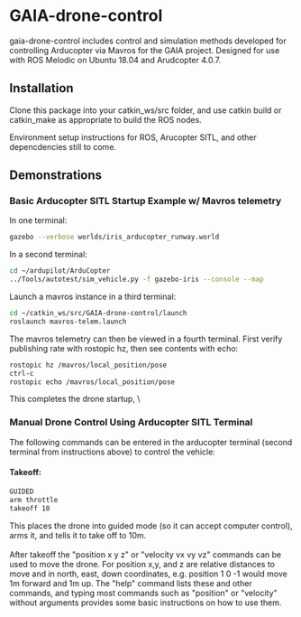 # GAIA-drone-control

gaia-drone-control includes control and simulation methods developed for controlling Arducopter via Mavros for the GAIA project. Designed for use with ROS Melodic on Ubuntu 18.04 and Arudcopter 4.0.7.

## Installation

Clone this package into your catkin_ws/src folder, and use catkin build or catkin_make as appropriate to build the ROS nodes.

Environment setup instructions for ROS, Arucopter SITL, and other depencdencies still to come.

## Demonstrations


### Basic Arducopter SITL Startup Example w/ Mavros telemetry

In one terminal:
```bash
gazebo --verbose worlds/iris_arducopter_runway.world
```
In a second terminal:
```bash
cd ~/ardupilot/ArduCopter
../Tools/autotest/sim_vehicle.py -f gazebo-iris --console --map
```

Launch a mavros instance in a third terminal:
```bash
cd ~/catkin_ws/src/GAIA-drone-control/launch
roslaunch mavros-telem.launch
```

The mavros telemetry can then be viewed in a fourth terminal. First verify publishing rate with rostopic hz, then see contents with echo:
```bash
rostopic hz /mavros/local_position/pose
ctrl-c
rostopic echo /mavros/local_position/pose
```

This completes the drone startup,
\
### Manual Drone Control Using Arducopter SITL Terminal
The following commands can be entered in the arducopter terminal (second terminal from instructions above) to control the vehicle:
#### Takeoff:
```bash
GUIDED
arm throttle
takeoff 10
```
This places the drone into guided mode (so it can accept computer control), arms it, and tells it to take off to 10m. 
\
\
After takeoff the "position x y z" or "velocity vx vy vz" commands can be used to move the drone. For position x,y, and z are relative distances to move  and in north, east, down coordinates, e.g. position 1 0 -1 would move 1m forward and 1m up. The "help" command lists these and other commands, and typing most commands such as "position" or "velocity" without arguments provides some basic instructions on how to use them.